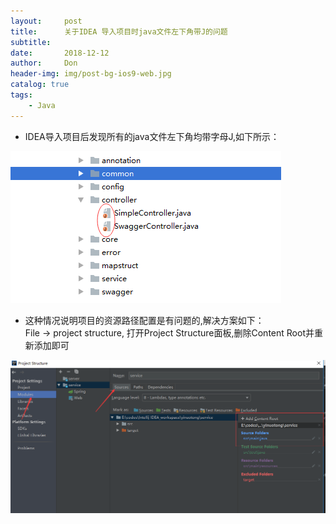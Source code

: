 ```yaml
---
layout:     post
title:      关于IDEA 导入项目时java文件左下角带J的问题
subtitle:   
date:       2018-12-12
author:     Don
header-img: img/post-bg-ios9-web.jpg
catalog: true
tags:
    - Java
---
```


- IDEA导入项目后发现所有的java文件左下角均带字母J,如下所示：  
<img src="https://github.com/Don-Lee/Notes/blob/master/Images/J1.png"/>  

- 这种情况说明项目的资源路径配置是有问题的,解决方案如下：  
File -> project structure, 打开Project Structure面板,删除Content Root并重新添加即可  
<img src="https://github.com/Don-Lee/Notes/blob/master/Images/J2.png"/>
